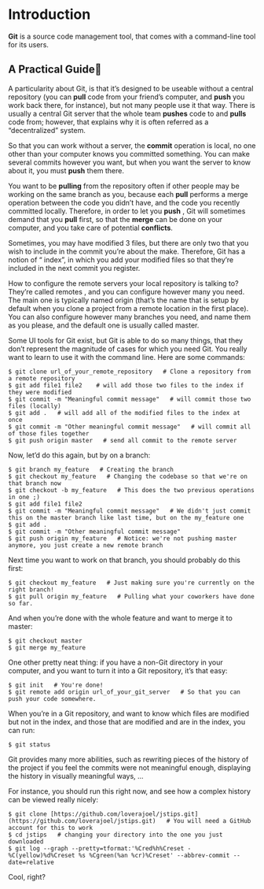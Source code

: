 # Introduction
**Git** is a source code management tool, that comes with a command-line tool for its users.
## A Practical Guide:bookmark:
A particularity about Git, is that it’s designed to be useable without a central repository (you can **pull** code from your friend’s computer, and **push** you work back there, for instance), but not many people use it that way. There is usually a central Git server that the whole team **pushes** code to and **pulls** code from; however, that explains why it is often referred as a “decentralized” system.

So that you can work without a server, the **commit** operation is local, no one other than your computer knows you committed something. You can make several commits however you want, but when you want the server to know about it, you must **push** them there.

You want to be **pulling** from the repository often if other people may be working on the same branch as you, because each **pull** performs a merge operation between the code you didn’t have, and the code you recently committed locally. Therefore, in order to let you **push** , Git will sometimes demand that you **pull** first, so that the **merge** can be done on your computer, and you take care of potential **conflicts**.

Sometimes, you may have modified 3 files, but there are only two that you wish to include in the commit you’re about the make. Therefore, Git has a notion of “ index”, in which you add your modified files so that they’re included in the next commit you register.

How to configure the remote servers your local repository is talking to? They’re called remotes , and you can configure however many you need. The main one is typically named origin (that’s the name that is setup by default when you clone a project from a remote location in the first place). You can also configure however many branches you need, and name them as you please, and the default one is usually called master.

Some UI tools for Git exist, but Git is able to do so many things, that they don’t represent the magnitude of cases for which you need Git. You really want to learn to use it with the command line. Here are some commands:
~~~~
$ git clone url_of_your_remote_repository   # Clone a repository from a remote repository  
$ git add file1 file2    # will add those two files to the index if they were modified  
$ git commit -m "Meaningful commit message"   # will commit those two files (locally)  
$ git add .   # will add all of the modified files to the index at once  
$ git commit -m "Other meaningful commit message"   # will commit all of those files together  
$ git push origin master   # send all commit to the remote server
~~~~
Now, let’d do this again, but by on a branch:
~~~~
$ git branch my_feature   # Creating the branch  
$ git checkout my_feature   # Changing the codebase so that we're on that branch now  
$ git checkout -b my_feature   # This does the two previous operations in one ;)  
$ git add file1 file2  
$ git commit -m "Meaningful commit message"   # We didn't just commit this on the master branch like last time, but on the my_feature one  
$ git add .  
$ git commit -m "Other meaningful commit message"  
$ git push origin my_feature   # Notice: we're not pushing master anymore, you just create a new remote branch
~~~~
Next time you want to work on that branch, you should probably do this first:
~~~~
$ git checkout my_feature   # Just making sure you're currently on the right branch!  
$ git pull origin my_feature   # Pulling what your coworkers have done so far.
~~~~
And when you’re done with the whole feature and want to merge it to master:
~~~~
$ git checkout master  
$ git merge my_feature
~~~~
One other pretty neat thing: if you have a non-Git directory in your computer, and you want to turn it into a Git repository, it’s that easy:
~~~~
$ git init   # You're done!  
$ git remote add origin url_of_your_git_server   # So that you can push your code somewhere.
~~~~
When you’re in a Git repository, and want to know which files are modified but not in the index, and those that are modified and are in the index, you can run:
~~~~
$ git status  
~~~~
Git provides many more abilities, such as rewriting pieces of the history of the project if you feel the commits were not meaningful enough, displaying the history in visually meaningful ways, …

For instance, you should run this right now, and see how a complex history can be viewed really nicely:
~~~~
$ git clone [https://github.com/loverajoel/jstips.git](https://github.com/loverajoel/jstips.git)   # You will need a GitHub account for this to work  
$ cd jstips   # changing your directory into the one you just downloaded  
$ git log --graph --pretty=tformat:'%Cred%h%Creset -%C(yellow)%d%Creset %s %Cgreen(%an %cr)%Creset' --abbrev-commit --date=relative
~~~~
Cool, right?       
